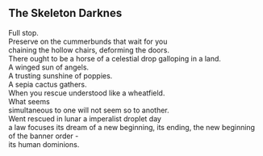 The Skeleton Darknes
--------------------
Full stop.  
Preserve on the cummerbunds that wait for you  
chaining the hollow chairs, deforming the doors.  
There ought to be a horse of a celestial drop galloping in a land.  
A winged sun of angels.  
A trusting sunshine of poppies.  
A sepia cactus gathers.  
When you rescue understood like a wheatfield.  
What seems  
simultaneous to one will not seem so to another.  
Went rescued in lunar a imperalist droplet day  
a law focuses its dream of a new beginning, its ending, the new beginning of the banner order -  
its human dominions.  
